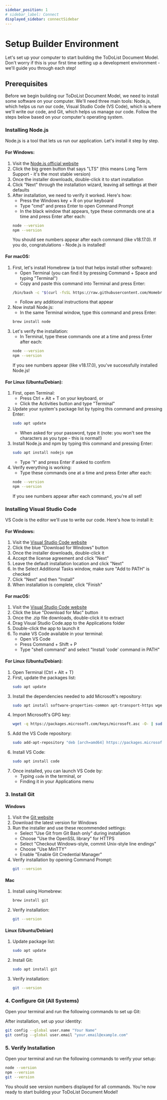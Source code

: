 ```yaml
---
sidebar_position: 1
# sidebar_label: Connect
displayed_sidebar: connectSidebar
---
```


# Setup Builder Environment

Let's set up your computer to start building the ToDoList Document Model. Don't worry if this is your first time setting up a development environment - we'll guide you through each step!

## Prerequisites

Before we begin building our ToDoList Document Model, we need to install some software on your computer. We'll need three main tools: Node.js, which helps us run our code, Visual Studio Code (VS Code), which is where we'll write our code, and Git, which helps us manage our code. Follow the steps below based on your computer's operating system.

### Installing Node.js

Node.js is a tool that lets us run our application. Let's install it step by step.

#### For Windows:
1. Visit the [Node.js official website](https://nodejs.org/)
2. Click the big green button that says "LTS" (this means Long Term Support - it's the most stable version)
3. Once the installer downloads, double-click it to start installation
4. Click "Next" through the installation wizard, leaving all settings at their defaults
5. After installation, we need to verify it worked. Here's how:
   - Press the Windows key + R on your keyboard
   - Type "cmd" and press Enter to open Command Prompt
   - In the black window that appears, type these commands one at a time and press Enter after each:
   ```bash
   node --version
   npm --version
   ```
   You should see numbers appear after each command (like v18.17.0). If you do, congratulations - Node.js is installed!

#### For macOS:
1. First, let's install Homebrew (a tool that helps install other software):
   - Open Terminal (you can find it by pressing Command + Space and typing "Terminal")
   - Copy and paste this command into Terminal and press Enter:
   ```bash
   /bin/bash -c "$(curl -fsSL https://raw.githubusercontent.com/Homebrew/install/HEAD/install.sh)"
   ```
   - Follow any additional instructions that appear
2. Now install Node.js:
   - In the same Terminal window, type this command and press Enter:
   ```bash
   brew install node
   ```
3. Let's verify the installation:
   - In Terminal, type these commands one at a time and press Enter after each:
   ```bash
   node --version
   npm --version
   ```
   If you see numbers appear (like v18.17.0), you've successfully installed Node.js!

#### For Linux (Ubuntu/Debian):
1. First, open Terminal:
   - Press Ctrl + Alt + T on your keyboard, or
   - Click the Activities button and type "Terminal"
2. Update your system's package list by typing this command and pressing Enter:
   ```bash
   sudo apt update
   ```
   - When asked for your password, type it (note: you won't see the characters as you type - this is normal!)
3. Install Node.js and npm by typing this command and pressing Enter:
   ```bash
   sudo apt install nodejs npm
   ```
   - Type 'Y' and press Enter if asked to confirm
4. Verify everything is working:
   - Type these commands one at a time and press Enter after each:
   ```bash
   node --version
   npm --version
   ```
   If you see numbers appear after each command, you're all set!

### Installing Visual Studio Code

VS Code is the editor we'll use to write our code. Here's how to install it:

#### For Windows:
1. Visit the [Visual Studio Code website](https://code.visualstudio.com/)
2. Click the blue "Download for Windows" button
3. Once the installer downloads, double-click it
4. Accept the license agreement and click "Next"
5. Leave the default installation location and click "Next"
6. In the Select Additional Tasks window, make sure "Add to PATH" is checked
7. Click "Next" and then "Install"
8. When installation is complete, click "Finish"

#### For macOS:
1. Visit the [Visual Studio Code website](https://code.visualstudio.com/)
2. Click the blue "Download for Mac" button
3. Once the .zip file downloads, double-click it to extract
4. Drag Visual Studio Code.app to the Applications folder
5. Double-click the app to launch it
6. To make VS Code available in your terminal:
   - Open VS Code
   - Press Command + Shift + P
   - Type "shell command" and select "Install 'code' command in PATH"

#### For Linux (Ubuntu/Debian):
1. Open Terminal (Ctrl + Alt + T)
2. First, update the packages list:
   ```bash
   sudo apt update
   ```
3. Install the dependencies needed to add Microsoft's repository:
   ```bash
   sudo apt install software-properties-common apt-transport-https wget
   ```
4. Import Microsoft's GPG key:
   ```bash
   wget -q https://packages.microsoft.com/keys/microsoft.asc -O- | sudo apt-key add -
   ```
5. Add the VS Code repository:
   ```bash
   sudo add-apt-repository "deb [arch=amd64] https://packages.microsoft.com/repos/vscode stable main"
   ```
6. Install VS Code:
   ```bash
   sudo apt install code
   ```
7. Once installed, you can launch VS Code by:
   - Typing `code` in the terminal, or
   - Finding it in your Applications menu

### 3. Install Git

#### Windows
1. Visit the [Git website](https://git-scm.com/)
2. Download the latest version for Windows
3. Run the installer and use these recommended settings:
   - Select "Use Git from Git Bash only" during installation
   - Choose "Use the OpenSSL library" for HTTPS
   - Select "Checkout Windows-style, commit Unix-style line endings"
   - Choose "Use MinTTY"
   - Enable "Enable Git Credential Manager"
4. Verify installation by opening Command Prompt:
   ```bash
   git --version
   ```

#### Mac
1. Install using Homebrew:
   ```bash
   brew install git
   ```
2. Verify installation:
   ```bash
   git --version
   ```

#### Linux (Ubuntu/Debian)
1. Update package list:
   ```bash
   sudo apt update
   ```
2. Install Git:
   ```bash
   sudo apt install git
   ```
3. Verify installation:
   ```bash
   git --version
   ```

### 4. Configure Git (All Systems)

Open your terminal and run the following commands to set up Git:

After installation, set up your identity:
```bash
git config --global user.name "Your Name"
git config --global user.email "your.email@example.com"
```

### 5. Verify Installation

Open your terminal and run the following commands to verify your setup:
```bash
node --version
npm --version
git --version
```

You should see version numbers displayed for all commands. You're now ready to start building your ToDoList Document Model!

